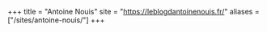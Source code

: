 +++
title = "Antoine Nouis"
site = "https://leblogdantoinenouis.fr/"
aliases = ["/sites/antoine-nouis/"]
+++